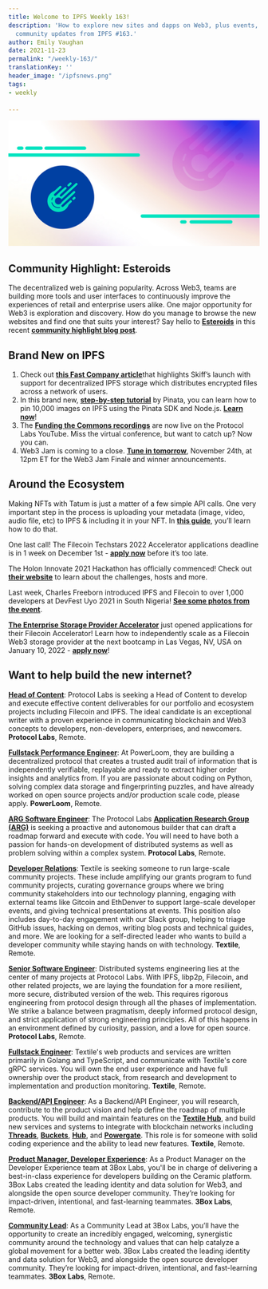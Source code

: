 ```yaml
---
title: Welcome to IPFS Weekly 163!
description: 'How to explore new sites and dapps on Web3, plus events, product, and
  community updates from IPFS #163.'
author: Emily Vaughan
date: 2021-11-23
permalink: "/weekly-163/"
translationKey: ''
header_image: "/ipfsnews.png"
tags:
- weekly

---
```

![](../assets/esteroids.jpg)

## **Community Highlight: Esteroids**

The decentralized web is gaining popularity. Across Web3, teams are building more tools and user interfaces to continuously improve the experiences of retail and enterprise users alike. One major opportunity for Web3 is exploration and discovery. How do you manage to browse the new websites and find one that suits your interest? Say hello to [**Esteroids**](https://esteroids.eth.link/#/) in this recent [**community highlight blog post**](https://blog.ipfs.tech/2021-11-17-Community-Highlight-Esteroids/).

## **Brand New on IPFS**

1. Check out [**this Fast Company article**](https://www.fastcompany.com/90696585/skiff-ipfs-storage-private-document-editor)that highlights Skiff’s launch with support for decentralized IPFS storage which distributes encrypted files across a network of users.
2. In this brand new, [**step-by-step tutorial**](https://medium.com/@thelasthash/pinning-10-000-images-on-ipfs-with-pinata-887aaaf4909e) by Pinata, you can learn how to pin 10,000 images on IPFS using the Pinata SDK and Node.js. [**Learn now**](https://medium.com/@thelasthash/pinning-10-000-images-on-ipfs-with-pinata-887aaaf4909e)!
3. The [**Funding the Commons recordings**](https://www.youtube.com/playlist?list=PLhuBigpl7lqtMdPkejuo3mHdLFX53ftXJ) are now live on the Protocol Labs YouTube. Miss the virtual conference, but want to catch up? Now you can.
4. Web3 Jam is coming to a close. [**Tune in tomorrow**](https://jam.ethglobal.com/), November 24th, at 12pm ET for the Web3 Jam Finale and winner announcements.

## **Around the Ecosystem**

Making NFTs with Tatum is just a matter of a few simple API calls. One very important step in the process is uploading your metadata (image, video, audio file, etc) to IPFS & including it in your NFT. In [**this guide**](https://docs.tatum.io/guides/blockchain/how-to-store-metadata-to-ipfs-and-include-it-in-an-nft), you’ll learn how to do that.  
  
One last call! The Filecoin Techstars 2022 Accelerator applications deadline is in 1 week on December 1st - [**apply now**](https://www.techstars.com/accelerators/filecoin) before it’s too late.   
  
The Holon Innovate 2021 Hackathon has officially commenced! Check out [**their website**](https://taikai.network/en/holon/challenges/holon-innovate/overview) to learn about the challenges, hosts and more.  
  
Last week, Charles Freeborn introduced IPFS and Filecoin to over 1,000 developers at DevFest Uyo 2021 in South Nigeria! [**See some photos from the event**](https://twitter.com/IPFS/status/1461120482955120650).  
  
[**The Enterprise Storage Provider Accelerator**](https://www.web3espa.io/) just opened applications for their Filecoin Accelerator! Learn how to independently scale as a Filecoin Web3 storage provider at the next bootcamp in Las Vegas, NV, USA on January 10, 2022 - [**apply now**](https://www.web3espa.io/)!

## Want to help build the new internet?

  
[**Head of Content**](https://jobs.lever.co/protocol/330b0744-ebea-4bc3-90de-e817b470b8cb): Protocol Labs is seeking a Head of Content to develop and execute effective content deliverables for our portfolio and ecosystem projects including Filecoin and IPFS. The ideal candidate is an exceptional writer with a proven experience in communicating blockchain and Web3 concepts to developers, non-developers, enterprises, and newcomers. **Protocol Labs**, Remote.  
  
[**Fullstack Performance Engineer**](https://angel.co/company/powerloom/jobs/1687602-fullstack-platform-engineer-1-fse-1-remote): At PowerLoom, they are building a decentralized protocol that creates a trusted audit trail of information that is independently verifiable, replayable and ready to extract higher order insights and analytics from. If you are passionate about coding on Python, solving complex data storage and fingerprinting puzzles, and have already worked on open source projects and/or production scale code, please apply. **PowerLoom**, Remote.  
  
[**ARG Software Engineer**](https://arg.protocol.ai/job-software-engineer): The Protocol Labs [**Application Research Group (ARG)**](https://arg.protocol.ai/) is seeking a proactive and autonomous builder that can draft a roadmap forward and execute with code. You will need to have both a passion for hands-on development of distributed systems as well as problem solving within a complex system. **Protocol Labs**, Remote.  
  
[**Developer Relations**](https://boards.greenhouse.io/textileio/jobs/4075619004): Textile is seeking someone to run large-scale community projects. These include amplifying our grants program to fund community projects, curating governance groups where we bring community stakeholders into our technology planning, engaging with external teams like Gitcoin and EthDenver to support large-scale developer events, and giving technical presentations at events. This position also includes day-to-day engagement with our Slack group, helping to triage GitHub issues, hacking on demos, writing blog posts and technical guides, and more. We are looking for a self-directed leader who wants to build a developer community while staying hands on with technology. **Textile**, Remote.  
  
[**Senior Software Engineer**](https://jobs.lever.co/protocol/3490e571-4d47-487e-a47f-b02f08668290): Distributed systems engineering lies at the center of many projects at Protocol Labs. With IPFS, libp2p, Filecoin, and other related projects, we are laying the foundation for a more resilient, more secure, distributed version of the web. This requires rigorous engineering from protocol design through all the phases of implementation. We strike a balance between pragmatism, deeply informed protocol design, and strict application of strong engineering principles. All of this happens in an environment defined by curiosity, passion, and a love for open source. **Protocol Labs**, Remote.  
  
[**Fullstack Engineer**](https://boards.greenhouse.io/textileio/jobs/4017984004): Textile's web products and services are written primarily in Golang and TypeScript, and communicate with Textile's core gRPC services. You will own the end user experience and have full ownership over the product stack, from research and development to implementation and production monitoring. **Textile**, Remote.  
  
[**Backend/API Engineer**](https://boards.greenhouse.io/textileio/jobs/4017981004): As a Backend/API Engineer, you will research, contribute to the product vision and help define the roadmap of multiple products. You will build and maintain features on the [**Textile Hub**](https://github.com/textileio/textile), and build new services and systems to integrate with blockchain networks including [**Threads**](https://github.com/textileio/go-threads), [**Buckets**](https://github.com/textileio/go-buckets), [**Hub**](https://github.com/textileio/textile), and [**Powergate**](https://github.com/textileio/powergate). This role is for someone with solid coding experience and the ability to lead new features. **Textile**, Remote.  
  
[**Product Manager, Developer Experience**](https://jobs.lever.co/3box/68e3cf44-5ee8-4b2a-b872-bca815bf5caf): As a Product Manager on the Developer Experience team at 3Box Labs, you'll be in charge of delivering a best-in-class experience for developers building on the Ceramic platform. 3Box Labs created the leading identity and data solution for Web3, and alongside the open source developer community. They’re looking for impact-driven, intentional, and fast-learning teammates. **3Box Labs**, Remote.  
  
[**Community Lead**](https://jobs.lever.co/3box/cac4d9b2-4822-4c91-99b8-16c5d3dd75b6): As a Community Lead at 3Box Labs, you’ll have the opportunity to create an incredibly engaged, welcoming, synergistic community around the technology and values that can help catalyze a global movement for a better web. 3Box Labs created the leading identity and data solution for Web3, and alongside the open source developer community. They’re looking for impact-driven, intentional, and fast-learning teammates. **3Box Labs**, Remote.
